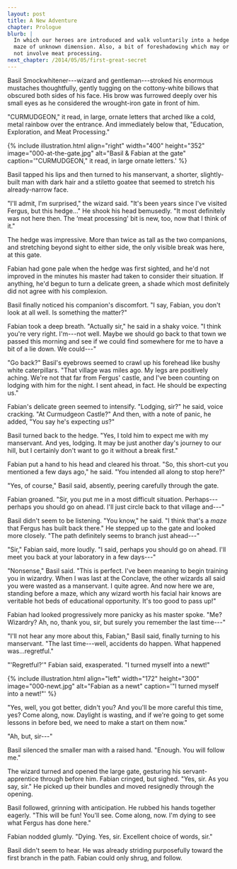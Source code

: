 ```yaml
---
layout: post
title: A New Adventure
chapter: Prologue
blurb: |
  In which our heroes are introduced and walk voluntarily into a hedge
  maze of unknown dimension. Also, a bit of foreshadowing which may or may
  not involve meat processing.
next_chapter: /2014/05/05/first-great-secret
---
```


Basil Smockwhitener---wizard and gentleman---stroked his enormous mustaches thoughtfully, gently tugging on the cottony-white billows that obscured both sides of his face. His brow was furrowed deeply over his small eyes as he considered the wrought-iron gate in front of him.

"CURMUDGEON," it read, in large, ornate letters that arched like a cold, metal rainbow over the entrance. And immediately below that, "Education, Exploration, and Meat Processing."

{% include illustration.html align="right" width="400" height="352" image="000-at-the-gate.jpg" alt="Basil & Fabian at the gate" caption='"CURMUDGEON," it read, in large ornate letters.' %}

Basil tapped his lips and then turned to his manservant, a shorter, slightly-built man with dark hair and a stiletto goatee that seemed to stretch his already-narrow face.

"I'll admit, I'm surprised," the wizard said. "It's been years since I've visited Fergus, but this hedge..." He shook his head bemusedly. "It most definitely was not here then. The ‘meat processing' bit is new, too, now that I think of it."

The hedge was impressive. More than twice as tall as the two companions, and stretching beyond sight to either side, the only visible break was here, at this gate.

Fabian had gone pale when the hedge was first sighted, and he'd not improved in the minutes his master had taken to consider their situation. If anything, he'd begun to turn a delicate green, a shade which most definitely did not agree with his complexion.

Basil finally noticed his companion's discomfort. "I say, Fabian, you don't look at all well. Is something the matter?"

Fabian took a deep breath. "Actually sir," he said in a shaky voice. "I think you're very right. I'm---not well. Maybe we should go back to that town we passed this morning and see if we could find somewhere for me to have a bit of a lie down. We could---"

"Go back?" Basil's eyebrows seemed to crawl up his forehead like bushy white caterpillars. "That village was miles ago. My legs are positively aching. We're not that far from Fergus' castle, and I've been counting on lodging with him for the night. I sent ahead, in fact. He should be expecting us."

Fabian's delicate green seemed to intensify. "Lodging, sir?" he said, voice cracking. "At Curmudgeon Castle?" And then, with a note of panic, he added, "You say he's expecting *us*?"

Basil turned back to the hedge. "Yes, I told him to expect me with my manservant. And yes, lodging. It may be just another day's journey to our hill, but I certainly don't want to go it without a break first."

Fabian put a hand to his head and cleared his throat. "So, this short-cut you mentioned a few days ago," he said. "You intended all along to stop here?"

"Yes, of course," Basil said, absently, peering carefully through the gate.

Fabian groaned. "Sir, you put me in a most difficult situation. Perhaps---perhaps you should go on ahead. I'll just circle back to that village and---"

Basil didn't seem to be listening. "You know," he said. "I think that's a *maze* that Fergus has built back there." He stepped up to the gate and looked more closely. "The path definitely seems to branch just ahead---"

"Sir," Fabian said, more loudly. "I said, perhaps you should go on ahead. I'll meet you back at your laboratory in a few days---"

"Nonsense," Basil said. "This is perfect. I've been meaning to begin training you in wizardry. When I was last at the Conclave, the other wizards all said you were wasted as a manservant. I quite agree. And now here we are, standing before a maze, which any wizard worth his facial hair knows are veritable hot beds of educational opportunity. It's too good to pass up!"

Fabian had looked progressively more panicky as his master spoke. "Me? Wizardry? Ah, no, thank you, sir, but surely you remember the last time---"

"I'll not hear any more about this, Fabian," Basil said, finally turning to his manservant. "The last time---well, accidents do happen. What happened was...regretful."

"'Regretful?'" Fabian said, exasperated. "I turned myself into a newt!"

{% include illustration.html align="left" width="172" height="300" image="000-newt.jpg" alt="Fabian as a newt" caption='"I turned myself into a newt!"' %}

"Yes, well, you got better, didn't you? And you'll be more careful this time, yes? Come along, now. Daylight is wasting, and if we're going to get some lessons in before bed, we need to make a start on them now."

"Ah, but, sir---"

Basil silenced the smaller man with a raised hand. "Enough. You will follow me."

The wizard turned and opened the large gate, gesturing his servant-apprentice through before him. Fabian cringed, but sighed. "Yes, sir. As you say, sir." He picked up their bundles and moved resignedly through the opening.

Basil followed, grinning with anticipation. He rubbed his hands together eagerly. "This will be fun! You'll see. Come along, now. I'm dying to see what Fergus has done here."

Fabian nodded glumly. "Dying. Yes, sir. Excellent choice of words, sir."

Basil didn't seem to hear. He was already striding purposefully toward the first branch in the path. Fabian could only shrug, and follow.
